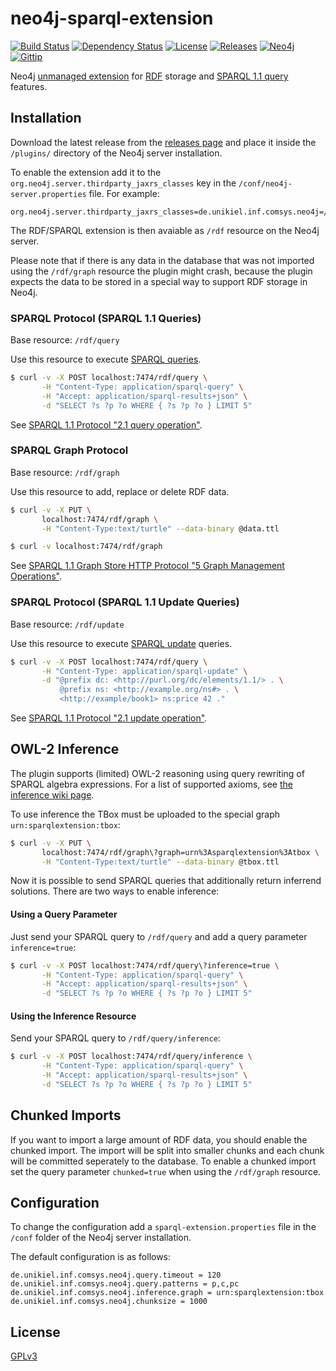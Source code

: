 # neo4j-sparql-extension

[![Build Status](https://api.shippable.com/projects/540f1f2aec1d09a97e66f20d/badge?branchName=master)](https://app.shippable.com/projects/540f1f2aec1d09a97e66f20d/builds/latest)
[![Dependency Status](https://www.versioneye.com/user/projects/539018d346c4731b13000040/badge.svg?style=flat)](https://www.versioneye.com/user/projects/539018d346c4731b13000040)
[![License](http://img.shields.io/badge/license-GPLv3-lightgrey.svg?style=flat)](LICENSE)
[![Releases](http://img.shields.io/badge/release-1.0.0-blue.svg?style=flat)](https://github.com/niclashoyer/neo4j-sparql-extension/releases)
[![Neo4j](http://img.shields.io/badge/Neo4j-2.1.5-77CE56.svg?style=flat)](http://www.neo4j.org/)
[![Gittip](http://img.shields.io/gratipay/niclashoyer.svg?style=flat)](https://www.gittip.com/niclashoyer/)

Neo4j [unmanaged extension](http://docs.neo4j.org/chunked/stable/server-unmanaged-extensions.html)
for [RDF](http://www.w3.org/TR/rdf-primer/) storage and
[SPARQL 1.1 query](http://www.w3.org/TR/sparql11-protocol/) features.

## Installation

Download the latest release from the [releases page](https://github.com/niclashoyer/neo4j-sparql-extension/releases) and place it
inside the `/plugins/` directory of the Neo4j server installation.

To enable the extension add it to the
`org.neo4j.server.thirdparty_jaxrs_classes` key in the
`/conf/neo4j-server.properties` file. For example:

```
org.neo4j.server.thirdparty_jaxrs_classes=de.unikiel.inf.comsys.neo4j=/rdf
```

The RDF/SPARQL extension is then avaiable as `/rdf` resource on the
Neo4j server.

Please note that if there is any data in the database that
was not imported using the `/rdf/graph` resource the plugin might crash,
because the plugin expects the data to be stored in a special way to
support RDF storage in Neo4j.

### SPARQL Protocol (SPARQL 1.1 Queries)

Base resource: `/rdf/query`

Use this resource to execute [SPARQL queries](http://www.w3.org/TR/sparql11-query/).

```bash
$ curl -v -X POST localhost:7474/rdf/query \
       -H "Content-Type: application/sparql-query" \
       -H "Accept: application/sparql-results+json" \
       -d "SELECT ?s ?p ?o WHERE { ?s ?p ?o } LIMIT 5"
```

See [SPARQL 1.1 Protocol "2.1 query operation"](http://www.w3.org/TR/sparql11-protocol/#query-operation).

### SPARQL Graph Protocol

Base resource: `/rdf/graph`

Use this resource to add, replace or delete RDF data.

```bash
$ curl -v -X PUT \
       localhost:7474/rdf/graph \
       -H "Content-Type:text/turtle" --data-binary @data.ttl
```

```bash
$ curl -v localhost:7474/rdf/graph
```

See [SPARQL 1.1 Graph Store HTTP Protocol "5 Graph Management Operations"](http://www.w3.org/TR/sparql11-http-rdf-update/#graph-management).

### SPARQL Protocol (SPARQL 1.1 Update Queries)

Base resource: `/rdf/update`

Use this resource to execute [SPARQL update](http://www.w3.org/TR/sparql11-update/) queries.

```bash
$ curl -v -X POST localhost:7474/rdf/query \
       -H "Content-Type: application/sparql-update" \
       -d "@prefix dc: <http://purl.org/dc/elements/1.1/> . \
           @prefix ns: <http://example.org/ns#> . \
           <http://example/book1> ns:price 42 ."
```

See [SPARQL 1.1 Protocol "2.1 update operation"](http://www.w3.org/TR/sparql11-protocol/#update-operation).

## OWL-2 Inference

The plugin supports (limited) OWL-2 reasoning using query rewriting of SPARQL
algebra expressions. For a list of supported axioms, see
[the inference wiki page](https://github.com/niclashoyer/neo4j-sparql-extension/wiki/Inference).

To use inference the TBox must be uploaded to the special graph
`urn:sparqlextension:tbox`:

```bash
$ curl -v -X PUT \
       localhost:7474/rdf/graph\?graph=urn%3Asparqlextension%3Atbox \
       -H "Content-Type:text/turtle" --data-binary @tbox.ttl
```

Now it is possible to send SPARQL queries that additionally return
inferrend solutions. There are two ways to enable inference:

#### Using a Query Parameter

Just send your SPARQL query to `/rdf/query` and add a query parameter
`inference=true`:

```bash
$ curl -v -X POST localhost:7474/rdf/query\?inference=true \
       -H "Content-Type: application/sparql-query" \
       -H "Accept: application/sparql-results+json" \
       -d "SELECT ?s ?p ?o WHERE { ?s ?p ?o } LIMIT 5"
```

#### Using the Inference Resource

Send your SPARQL query to `/rdf/query/inference`:

```bash
$ curl -v -X POST localhost:7474/rdf/query/inference \
       -H "Content-Type: application/sparql-query" \
       -H "Accept: application/sparql-results+json" \
       -d "SELECT ?s ?p ?o WHERE { ?s ?p ?o } LIMIT 5"
```

## Chunked Imports

If you want to import a large amount of RDF data, you should enable the
chunked import. The import will be split into smaller chunks and each chunk
will be committed seperately to the database. To enable a chunked import
set the query parameter `chunked=true` when using the `/rdf/graph` resource.

## Configuration

To change the configuration add a `sparql-extension.properties` file in the
`/conf` folder of the Neo4j server installation.

The default configuration is as follows:

```
de.unikiel.inf.comsys.neo4j.query.timeout = 120
de.unikiel.inf.comsys.neo4j.query.patterns = p,c,pc
de.unikiel.inf.comsys.neo4j.inference.graph = urn:sparqlextension:tbox
de.unikiel.inf.comsys.neo4j.chunksize = 1000
```

## License

[GPLv3](https://github.com/niclashoyer/neo4j-sparql-extension/blob/master/LICENSE)
